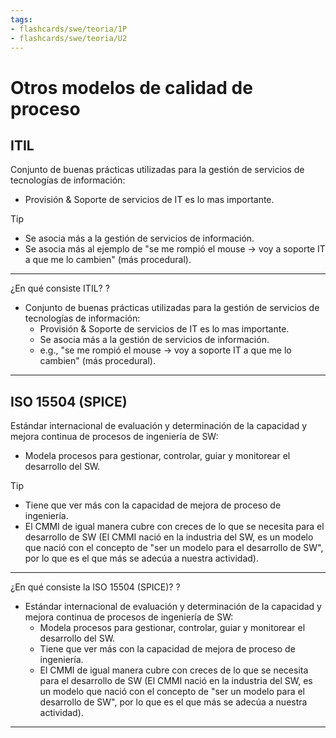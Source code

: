 ```yaml
---
tags:
- flashcards/swe/teoria/1P
- flashcards/swe/teoria/U2
---
```


# Otros modelos de calidad de proceso

## ITIL

Conjunto de buenas prácticas utilizadas para la gestión de servicios de tecnologías de información:

- Provisión & Soporte de servicios de IT es lo mas importante.

> [!TIP]
>
> - Se asocia más a la gestión de servicios de información.
> - Se asocia más al ejemplo de "se me rompió el mouse -> voy a soporte IT a que me lo cambien" (más procedural).

---

¿En qué consiste ITIL?
?
- Conjunto de buenas prácticas utilizadas para la gestión de servicios de tecnologías de información:
	- Provisión & Soporte de servicios de IT es lo mas importante.
	- Se asocia más a la gestión de servicios de información.
	- e.g., "se me rompió el mouse -> voy a soporte IT a que me lo cambien" (más procedural).

---

## ISO 15504 (SPICE)

Estándar internacional de evaluación y determinación de la capacidad y mejora continua de procesos de ingeniería de SW:

- Modela procesos para gestionar, controlar, guiar y monitorear el desarrollo del SW.

> [!TIP]
>
> - Tiene que ver más con la capacidad de mejora de proceso de ingeniería.
> - El CMMI de igual manera cubre con creces de lo que se necesita para el desarrollo de SW (El CMMI nació en la industria del SW, es un modelo que nació con el concepto de "ser un modelo para el desarrollo de SW", por lo que es el que más se adecúa a nuestra actividad).

---

¿En qué consiste la ISO 15504 (SPICE)?
?
- Estándar internacional de evaluación y determinación de la capacidad y mejora continua de procesos de ingeniería de SW:
	- Modela procesos para gestionar, controlar, guiar y monitorear el desarrollo del SW.
	- Tiene que ver más con la capacidad de mejora de proceso de ingeniería.
	- El CMMI de igual manera cubre con creces de lo que se necesita para el desarrollo de SW (El CMMI nació en la industria del SW, es un modelo que nació con el concepto de "ser un modelo para el desarrollo de SW", por lo que es el que más se adecúa a nuestra actividad).

---
